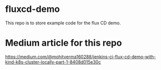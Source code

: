 # fluxcd-demo
This repo is  to store example code for the flux CD demo. 

# Medium article for this repo
https://medium.com/@mohitverma160288/jenkins-ci-flux-cd-demo-with-kind-k8s-cluster-locally-part-1-8408d015e30c
